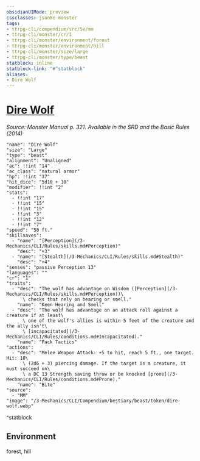 ```yaml
---
obsidianUIMode: preview
cssclasses: json5e-monster
tags:
- ttrpg-cli/compendium/src/5e/mm
- ttrpg-cli/monster/cr/1
- ttrpg-cli/monster/environment/forest
- ttrpg-cli/monster/environment/hill
- ttrpg-cli/monster/size/large
- ttrpg-cli/monster/type/beast
statblock: inline
statblock-link: "#^statblock"
aliases:
- Dire Wolf
---
```

# [Dire Wolf](3-Mechanics\CLI\Compendium\bestiary\beast/dire-wolf.md)
*Source: Monster Manual p. 321. Available in the <span title='Systems Reference Document (5.1)'>SRD</span> and the Basic Rules (2014)*  

```statblock
"name": "Dire Wolf"
"size": "Large"
"type": "beast"
"alignment": "Unaligned"
"ac": !!int "14"
"ac_class": "natural armor"
"hp": !!int "37"
"hit_dice": "5d10 + 10"
"modifier": !!int "2"
"stats":
  - !!int "17"
  - !!int "15"
  - !!int "15"
  - !!int "3"
  - !!int "12"
  - !!int "7"
"speed": "50 ft."
"skillsaves":
  - "name": "[Perception](/3-Mechanics/CLI/Rules/skills.md#Perception)"
    "desc": "+3"
  - "name": "[Stealth](/3-Mechanics/CLI/Rules/skills.md#Stealth)"
    "desc": "+4"
"senses": "passive Perception 13"
"languages": ""
"cr": "1"
"traits":
  - "desc": "The wolf has advantage on Wisdom ([Perception](/3-Mechanics/CLI/Rules/skills.md#Perception))\
      \ checks that rely on hearing or smell."
    "name": "Keen Hearing and Smell"
  - "desc": "The wolf has advantage on an attack roll against a creature if at least\
      \ one of the wolf's allies is within 5 feet of the creature and the ally isn't\
      \ [incapacitated](/3-Mechanics/CLI/Rules/conditions.md#Incapacitated)."
    "name": "Pack Tactics"
"actions":
  - "desc": "Melee Weapon Attack: +5 to hit, reach 5 ft., one target. Hit: 10\
      \ (2d6 + 3) piercing damage. If the target is a creature, it must succeed on\
      \ a DC 13 Strength saving throw or be knocked [prone](/3-Mechanics/CLI/Rules/conditions.md#Prone)."
    "name": "Bite"
"source":
  - "MM"
"image": "/3-Mechanics/CLI/Compendium/bestiary/beast/token/dire-wolf.webp"
```
^statblock

## Environment

forest, hill